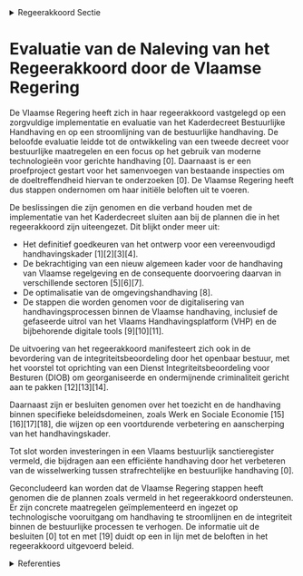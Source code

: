 

<details>
        <summary>Regeerakkoord Sectie </summary>
        <p>3.3.2 Zorgvuldige implementatie van het Kaderdecreet Bestuurlijke Handhaving en een stroomlijning van de bestuurlijke handhaving Het in 2019 goedgekeurde Kaderdecreet Bestuurlijke Handhaving evalueren we op korte termijn en we onderzoeken hoe we dit verder kunnen stroomlijnen binnen zo veel mogelijk beleidsdomeinen. Na die evaluatie maken we een tweede decreet inzake bestuurlijke maatregelen, die gericht zijn op herstel van de oorspronke-lijke toestand. We zetten in op het gebruik van de nieuwste technologieën, zoals datamining, om gerichte controles te doen, waarbij meer dan vandaag de focus ligt op georganiseerde en ondermij-nende misdaad, en de prioriteiten bepaald in het handhavingsbeleid. Om na te gaan of het samenvoegen van bestaande inspecties die in essentie repres-sief optreden, tot de beoogde gestroom-lijnde aanpak leidt, starten we een proef-project op. In dit proefproject voegen we een beperkt aantal inspecties die vergelijk-bare opdrachten hebben, samen en evalu-eren we de resultaten halfjaarlijks. Het eerste doel van de handhaving is de naleving van de regelgeving bevorderen, zodat de naleving toeneemt zonder te moeten sanctioneren. We werken daarom verder aan een oplossingsgerichte cultuur bij de Vlaamse inspectiediensten. We gaan in overleg met de betrokken actoren als het kan, en bestraffen indien nodig. Het bestuurlijk sanctieregister wordt uit gerold als een Kruispuntbank Handhaving waar de relevante actoren inzake bestuurlijke politie toegang toe hebben met inachtneming van de wetge-ving inzake gegevensbescherming. </p>
        </details> 

# Evaluatie van de Naleving van het Regeerakkoord door de Vlaamse Regering

De Vlaamse Regering heeft zich in haar regeerakkoord vastgelegd op een zorgvuldige implementatie en evaluatie van het Kaderdecreet Bestuurlijke Handhaving en op een stroomlijning van de bestuurlijke handhaving. De beloofde evaluatie leidde tot de ontwikkeling van een tweede decreet voor bestuurlijke maatregelen en een focus op het gebruik van moderne technologieën voor gerichte handhaving \[0\]. Daarnaast is er een proefproject gestart voor het samenvoegen van bestaande inspecties om de doeltreffendheid hiervan te onderzoeken \[0\]. De Vlaamse Regering heeft dus stappen ondernomen om haar initiële beloften uit te voeren.

De beslissingen die zijn genomen en die verband houden met de implementatie van het Kaderdecreet sluiten aan bij de plannen die in het regeerakkoord zijn uiteengezet. Dit blijkt onder meer uit:
- Het definitief goedkeuren van het ontwerp voor een vereenvoudigd handhavingskader \[1\]\[2\]\[3\]\[4\].
- De bekrachtiging van een nieuw algemeen kader voor de handhaving van Vlaamse regelgeving en de consequente doorvoering daarvan in verschillende sectoren \[5\]\[6\]\[7\].
- De optimalisatie van de omgevingshandhaving \[8\].
- De stappen die worden genomen voor de digitalisering van handhavingsprocessen binnen de Vlaamse handhaving, inclusief de gefaseerde uitrol van het Vlaams Handhavingsplatform (VHP) en de bijbehorende digitale tools \[9\]\[10\]\[11\].

De uitvoering van het regeerakkoord manifesteert zich ook in de bevordering van de integriteitsbeoordeling door het openbaar bestuur, met het voorstel tot oprichting van een Dienst Integriteitsbeoordeling voor Besturen (DIOB) om georganiseerde en ondermijnende criminaliteit gericht aan te pakken \[12\]\[13\]\[14\].

Daarnaast zijn er besluiten genomen over het toezicht en de handhaving binnen specifieke beleidsdomeinen, zoals Werk en Sociale Economie \[15\]\[16\]\[17\]\[18\], die wijzen op een voortdurende verbetering en aanscherping van het handhavingskader.

Tot slot worden investeringen in een Vlaams bestuurlijk sanctieregister vermeld, die bijdragen aan een efficiënte handhaving door het verbeteren van de wisselwerking tussen strafrechtelijke en bestuurlijke handhaving \[0\].

Geconcludeerd kan worden dat de Vlaamse Regering stappen heeft genomen die de plannen zoals vermeld in het regeerakkoord ondersteunen. Er zijn concrete maatregelen geïmplementeerd en ingezet op technologische vooruitgang om handhaving te stroomlijnen en de integriteit binnen de bestuurlijke processen te verhogen. De informatie uit de besluiten \[0\] tot en met \[19\] duidt op een in lijn met de beloften in het regeerakkoord uitgevoerd beleid.

<details>
        <summary> Referenties</summary>
        **[\[0\]](https://beslissingenvlaamseregering.vlaanderen.be/?search=Plan%20Vlaamse%20Veerkracht%3A%20Vlaams%20bestuurlijk%20sanctieregister&dateOption=select&startDate=2021-06-18T08%3A00%3A00Z&endDate=2021-06-18T08%3A00%3A00Z)** : **(2021-06-18)** Plan Vlaamse Veerkracht: Vlaams bestuurlijk sanctieregister 

**[\[1\]](https://beslissingenvlaamseregering.vlaanderen.be/?search=Kaderdecreet%20handhaving%20Vlaamse%20regelgeving&dateOption=select&startDate=2023-05-26T08%3A00%3A00Z&endDate=2023-05-26T08%3A00%3A00Z)** : **(2023-05-26)** Kaderdecreet handhaving Vlaamse regelgeving 

**[\[2\]](https://beslissingenvlaamseregering.vlaanderen.be/?search=Kaderdecreet%20handhaving%20Vlaamse%20regelgeving&dateOption=select&startDate=2023-07-14T08%3A00%3A00Z&endDate=2023-07-14T08%3A00%3A00Z)** : **(2023-07-14)** Kaderdecreet handhaving Vlaamse regelgeving 

**[\[3\]](https://beslissingenvlaamseregering.vlaanderen.be/?search=Kaderdecreet%20handhaving%20Vlaamse%20regelgeving&dateOption=select&startDate=2022-11-25T11%3A00%3A00Z&endDate=2022-11-25T11%3A00%3A00Z)** : **(2022-11-25)** Kaderdecreet handhaving Vlaamse regelgeving 

**[\[4\]](https://beslissingenvlaamseregering.vlaanderen.be/?search=Kaderdecreet%20handhaving%20Vlaamse%20regelgeving&dateOption=select&startDate=2022-07-15T08%3A00%3A00Z&endDate=2022-07-15T08%3A00%3A00Z)** : **(2022-07-15)** Kaderdecreet handhaving Vlaamse regelgeving 

**[\[5\]](https://beslissingenvlaamseregering.vlaanderen.be/?search=Implementatie%20Kaderdecreet%20Vlaamse%20Handhaving%3A%20wijziging%20diverse%20decreten&dateOption=select&startDate=2023-05-26T08%3A00%3A00Z&endDate=2023-05-26T08%3A00%3A00Z)** : **(2023-05-26)** Implementatie Kaderdecreet Vlaamse Handhaving: wijziging diverse decreten 

**[\[6\]](https://beslissingenvlaamseregering.vlaanderen.be/?search=Implementatie%20Kaderdecreet%20Vlaamse%20Handhaving%3A%20wijziging%20diverse%20decreten&dateOption=select&startDate=2023-03-17T09%3A00%3A00Z&endDate=2023-03-17T09%3A00%3A00Z)** : **(2023-03-17)** Implementatie Kaderdecreet Vlaamse Handhaving: wijziging diverse decreten 

**[\[7\]](https://beslissingenvlaamseregering.vlaanderen.be/?search=Implementatie%20Kaderdecreet%20Vlaamse%20Handhaving%3A%20wijziging%20diverse%20decreten&dateOption=select&startDate=2023-12-15T09%3A00%3A00Z&endDate=2023-12-15T09%3A00%3A00Z)** : **(2023-12-15)** Implementatie Kaderdecreet Vlaamse Handhaving: wijziging diverse decreten 

**[\[8\]](https://beslissingenvlaamseregering.vlaanderen.be/?search=Voorontwerp%20van%20decreet%20over%20de%20optimalisatie%20van%20de%20omgevingshandhaving&dateOption=select&startDate=2022-09-02T08%3A00%3A00Z&endDate=2022-09-02T08%3A00%3A00Z)** : **(2022-09-02)** Voorontwerp van decreet over de optimalisatie van de omgevingshandhaving 

**[\[9\]](https://beslissingenvlaamseregering.vlaanderen.be/?search=Aansluitingen%20Handhavingsplatform%3A%20gefaseerde%20uitrol&dateOption=select&startDate=2023-11-17T09%3A00%3A00Z&endDate=2023-11-17T09%3A00%3A00Z)** : **(2023-11-17)** Aansluitingen Handhavingsplatform: gefaseerde uitrol 

**[\[10\]](https://beslissingenvlaamseregering.vlaanderen.be/?search=Aansluitingen%20Handhavingsplatform%3A%20gefaseerde%20uitrol&dateOption=select&startDate=2023-10-06T08%3A00%3A00Z&endDate=2023-10-06T08%3A00%3A00Z)** : **(2023-10-06)** Aansluitingen Handhavingsplatform: gefaseerde uitrol 

**[\[11\]](https://beslissingenvlaamseregering.vlaanderen.be/?search=Aansluitingen%20Handhavingsplatform&dateOption=select&startDate=2023-07-14T08%3A00%3A00Z&endDate=2023-07-14T08%3A00%3A00Z)** : **(2023-07-14)** Aansluitingen Handhavingsplatform 

**[\[12\]](https://beslissingenvlaamseregering.vlaanderen.be/?search=Voorontwerp%20van%20decreet%20over%20de%20bevordering%20van%20de%20integriteitsbeoordeling%20door%20het%20openbaar%20bestuur&dateOption=select&startDate=2023-06-02T08%3A00%3A00Z&endDate=2023-06-02T08%3A00%3A00Z)** : **(2023-06-02)** Voorontwerp van decreet over de bevordering van de integriteitsbeoordeling door het openbaar bestuur 

**[\[13\]](https://beslissingenvlaamseregering.vlaanderen.be/?search=Ontwerpdecreet%20over%20de%20bevordering%20van%20de%20integriteitsbeoordeling%20door%20het%20openbaar%20bestuur&dateOption=select&startDate=2023-09-22T08%3A00%3A00Z&endDate=2023-09-22T08%3A00%3A00Z)** : **(2023-09-22)** Ontwerpdecreet over de bevordering van de integriteitsbeoordeling door het openbaar bestuur 

**[\[14\]](https://beslissingenvlaamseregering.vlaanderen.be/?search=Bekrachtiging%20en%20afkondiging%20decreet%20over%20de%20bevordering%20van%20de%20integriteitsbeoordeling%20door%20het%20openbaar%20bestuur&dateOption=select&startDate=2023-12-22T09%3A00%3A00Z&endDate=2023-12-22T09%3A00%3A00Z)** : **(2023-12-22)** Bekrachtiging en afkondiging decreet over de bevordering van de integriteitsbeoordeling door het openbaar bestuur 

**[\[15\]](https://beslissingenvlaamseregering.vlaanderen.be/?search=Beleidsdomein%20Werk%20en%20Sociale%20Economie%3A%20ontwerp%20wijzigingsdecreet%20toezichts-%20en%20handhavingsbepalingen&dateOption=select&startDate=2023-07-14T08%3A00%3A00Z&endDate=2023-07-14T08%3A00%3A00Z)** : **(2023-07-14)** Beleidsdomein Werk en Sociale Economie: ontwerp wijzigingsdecreet toezichts- en handhavingsbepalingen 

**[\[16\]](https://beslissingenvlaamseregering.vlaanderen.be/?search=Beleidsdomein%20Werk%20en%20Sociale%20Economie%3A%20wijzigingsdecreet%20toezichts-%20en%20handhavingsbepalingen&dateOption=select&startDate=2023-10-27T08%3A00%3A00Z&endDate=2023-10-27T08%3A00%3A00Z)** : **(2023-10-27)** Beleidsdomein Werk en Sociale Economie: wijzigingsdecreet toezichts- en handhavingsbepalingen 

**[\[17\]](https://beslissingenvlaamseregering.vlaanderen.be/?search=Beleidsdomein%20Werk%20en%20Sociale%20Economie%3A%20voorontwerp%20wijzigingsdecreet%20toezichts-%20en%20handhavingsbepalingen&dateOption=select&startDate=2022-12-23T09%3A00%3A00Z&endDate=2022-12-23T09%3A00%3A00Z)** : **(2022-12-23)** Beleidsdomein Werk en Sociale Economie: voorontwerp wijzigingsdecreet toezichts- en handhavingsbepalingen 

**[\[18\]](https://beslissingenvlaamseregering.vlaanderen.be/?search=Beleidsdomein%20Werk%20en%20Sociale%20Economie%3A%20voorontwerp%20wijzigingsdecreet%20toezichts-%20en%20handhavingsbepalingen&dateOption=select&startDate=2022-10-28T08%3A00%3A00Z&endDate=2022-10-28T08%3A00%3A00Z)** : **(2022-10-28)** Beleidsdomein Werk en Sociale Economie: voorontwerp wijzigingsdecreet toezichts- en handhavingsbepalingen 

**[\[19\]](https://beslissingenvlaamseregering.vlaanderen.be/?search=Versterking%20juridisch%20kader%20digitalisering%20dienstverlening%20Vlaamse%20instanties%3A%20wijzigingsdecreet&dateOption=select&startDate=2023-06-23T08%3A00%3A00Z&endDate=2023-06-23T08%3A00%3A00Z)** : **(2023-06-23)** Versterking juridisch kader digitalisering dienstverlening Vlaamse instanties: wijzigingsdecreet 
        </details> 

